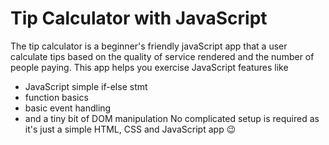 # Tip Calculator with JavaScript
The tip calculator is a beginner's friendly javaScript app that a user calculate tips based on the quality of service rendered and the number of people paying.
This app helps you exercise JavaScript features like
* JavaScript simple if-else stmt
* function basics
* basic event handling
* and a tiny bit of DOM manipulation
No complicated setup is required as it's just a simple HTML, CSS and JavaScript app :wink: